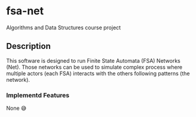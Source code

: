 # fsa-net
Algorithms and Data Structures course project

## Description 

This software is designed to run Finite State Automata (FSA) Networks (Net). Those networks can be used to simulate complex 
process where multiple actors (each FSA) interacts with the others following patterns (the network).


### Implementd Features
None :sweat_smile:



